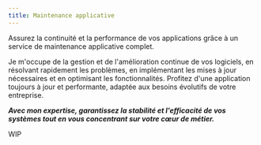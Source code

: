 ```yaml
---
title: Maintenance applicative
---
```

Assurez la continuité et la performance de vos applications grâce à un service de maintenance applicative complet.


Je m'occupe de la gestion et de l'amélioration continue de vos logiciels, en résolvant rapidement les problèmes, en implémentant les mises à jour nécessaires et en optimisant les fonctionnalités. Profitez d'une application toujours à jour et performante, adaptée aux besoins évolutifs de votre entreprise.

***Avec mon expertise, garantissez la stabilité et l'efficacité de vos systèmes tout en vous concentrant sur votre cœur de métier.***
<!-- more -->
WIP